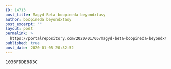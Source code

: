 ```yaml
---
ID: 14713
post_title: Magyd Beta boopineda beyondxtasy
author: boopineda beyondxtasy
post_excerpt: ""
layout: post
permalink: >
  https://portalrepository.com/2020/01/05/magyd-beta-boopineda-beyondxtasy/
published: true
post_date: 2020-01-05 20:32:52
---
```

<pre>1036FDDE8D3C</pre>